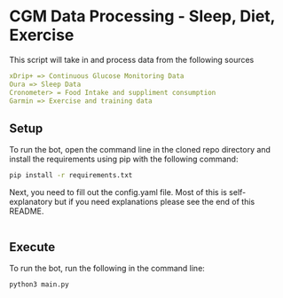 # CGM Data Processing - Sleep, Diet, Exercise
This script will take in and process data from the following sources

```yaml
xDrip+ => Continuous Glucose Monitoring Data
Oura => Sleep Data
Cronometer> = Food Intake and suppliment consumption
Garmin => Exercise and training data
```

## Setup 

To run the bot, open the command line in the cloned repo directory and install the requirements using pip with the following command:
```bash
pip install -r requirements.txt
```

Next, you need to fill out the config.yaml file. Most of this is self-explanatory but if you need explanations please see the end of this README.

```yaml

```


## Execute

To run the bot, run the following in the command line:
```
python3 main.py
```


